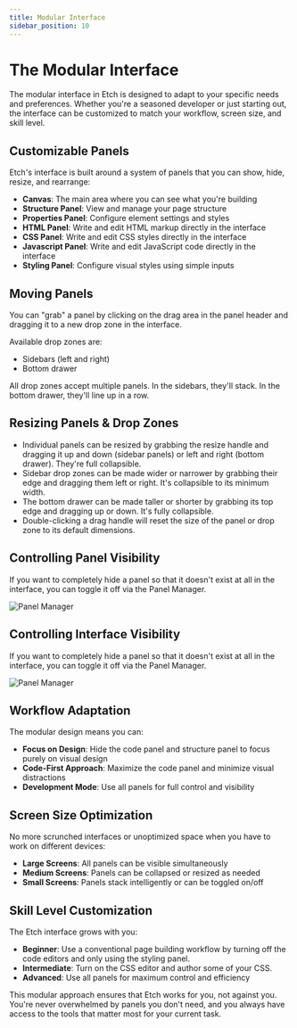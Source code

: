 ```yaml
---
title: Modular Interface
sidebar_position: 10
---
```


# The Modular Interface

The modular interface in Etch is designed to adapt to your specific needs and preferences. Whether you're a seasoned developer or just starting out, the interface can be customized to match your workflow, screen size, and skill level.

## Customizable Panels

Etch's interface is built around a system of panels that you can show, hide, resize, and rearrange:

- **Canvas**: The main area where you can see what you're building
- **Structure Panel**: View and manage your page structure
- **Properties Panel**: Configure element settings and styles
- **HTML Panel**: Write and edit HTML markup directly in the interface
- **CSS Panel**: Write and edit CSS styles directly in the interface
- **Javascript Panel**: Write and edit JavaScript code directly in the interface
- **Styling Panel**: Configure visual styles using simple inputs

## Moving Panels

You can "grab" a panel by clicking on the drag area in the panel header and dragging it to a new drop zone in the interface. 

Available drop zones are:

- Sidebars (left and right)
- Bottom drawer

All drop zones accept multiple panels. In the sidebars, they'll stack. In the bottom drawer, they'll line up in a row.

## Resizing Panels & Drop Zones

- Individual panels can be resized by grabbing the resize handle and dragging it up and down (sidebar panels) or left and right (bottom drawer). They're full collapsible.
- Sidebar drop zones can be made wider or narrower by grabbing their edge and dragging them left or right. It's collapsible to its minimum width.
- The bottom drawer can be made taller or shorter by grabbing its top edge and dragging up or down. It's fully collapsible.
- Double-clicking a drag handle will reset the size of the panel or drop zone to its default dimensions.

## Controlling Panel Visibility

If you want to completely hide a panel so that it doesn't exist at all in the interface, you can toggle it off via the Panel Manager.

![Panel Manager](./img/panel-manager.avif)

## Controlling Interface Visibility

If you want to completely hide a panel so that it doesn't exist at all in the interface, you can toggle it off via the Panel Manager.

![Panel Manager](./img/hide-interface.avif)

## Workflow Adaptation

The modular design means you can:

- **Focus on Design**: Hide the code panel and structure panel to focus purely on visual design
- **Code-First Approach**: Maximize the code panel and minimize visual distractions
- **Development Mode**: Use all panels for full control and visibility

## Screen Size Optimization

No more scrunched interfaces or unoptimized space when you have to work on different devices:

- **Large Screens**: All panels can be visible simultaneously
- **Medium Screens**: Panels can be collapsed or resized as needed
- **Small Screens**: Panels stack intelligently or can be toggled on/off

## Skill Level Customization

The Etch interface grows with you:

- **Beginner**: Use a conventional page building workflow by turning off the code editors and only using the styling panel.
- **Intermediate**: Turn on the CSS editor and author some of your CSS.
- **Advanced**: Use all panels for maximum control and efficiency

This modular approach ensures that Etch works for you, not against you. You're never overwhelmed by panels you don't need, and you always have access to the tools that matter most for your current task.
